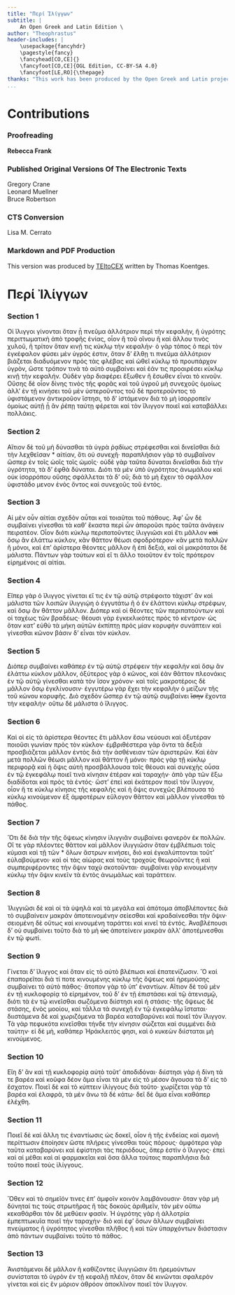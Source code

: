 ```yaml
---
title: "Περί Ἰλίγγων"
subtitle: |
	An Open Greek and Latin Edition \ 
author: "Theophrastus"
header-includes: | 
	\usepackage{fancyhdr}
	\pagestyle{fancy}
	\fancyhead[CO,CE]{}
	\fancyfoot[CO,CE]{OGL Edition, CC-BY-SA 4.0}
	\fancyfoot[LE,RO]{\thepage}
thanks: "This work has been produced by the Open Greek and Latin project through the help of volunteers. See contributions for details."
...
```


# Contributions

### Proofreading

**Rebecca Frank**  

### Published Original Versions Of The Electronic Texts

Gregory Crane  
Leonard Muellner  
Bruce Robertson  
  
### CTS Conversion

Lisa M. Cerrato  
  
### Markdown and PDF Production

This version was produced by [TEItoCEX](https://github.com/ThomasK81/TEItoCEX) written by Thomas Koentges.

# Περί Ἰλίγγων

### Section 1

<p rend="indent"><pb facs="uiug.30112023840660-1583374486redo_0428"/><milestone unit="page" n="401" type="print"/>Οἱ ἴλιγγοι γίνονται ὅταν ᾖ πνεῦμα ἀλλότριον περὶ τὴν κεφαλὴν, ἢ ὑγρότης περιττωματικὴ ἀπὸ τροφῆς ἐνίας, οἷον ἢ τοῦ οἴνου ἢ καὶ ἄλλου τινὸς χυλοῦ, ἢ τρίτον ὅταν κινῇ τις κύκλῳ τὴν κεφαλήν· ὁ γὰρ τόπος ὁ περὶ τὸν ἐγκέφαλον φύσει μὲν ὑγρός ἐστιν, ὅταν δʼ ἔλθῃ τι πνεῦμα ἀλλότριον βιάζεται διαδυόμενον πρὸς τὰς φλέβας καὶ ὠθεῖ κύκλῳ τὸ προυπάρχον ὑγρὸν, ὥστε τρόπον τινὰ τὸ αὐτὸ συμβαίνει καὶ ἐάν τις προαιρέσει κύκλῳ κινῇ τὴν κεφαλήν. Οὐδὲν γὰρ διαφέρει ἔξωθεν ἢ ἔσωθεν εἶναι τὸ κινοῦν. Οὔσης δὲ οἷον δίνης τινὸς τῆς φορᾶς καὶ τοῦ ὑγροῦ μὴ συνεχοῦς ὁμοίως ἀλλʼ ἐν τῇ κινήσει τοῦ μὲν ὑστεροῦντος τοῦ δὲ προτεροῦντος τὸ ὑφιστάμενον ἀντικροῦον ἵστησι, τὸ δʼ ἱστάμενον διὰ τὸ μὴ ἰσορροπεῖν ὁμοίως αὐτῇ ᾗ ἂν ῥέπῃ ταύτῃ φέρεται καὶ τὸν ἴλιγγον ποιεῖ καὶ καταβάλλει πολλάκις. </p>


### Section 2

<p>Αἴτιον δὲ τοῦ μὴ δύνασθαι τὰ ὑγρὰ ῥᾳδίως στρέφεσθαι καὶ δινεῖσθαι διὰ τὴν λεχθεῖσαν * αἰτίαν, ὅτι οὐ συνεχῆ· παραπλήσιον γὰρ τὸ συμβαῖνον ὥσπερ ἐν τοῖς ὠοῖς τοῖς ὠμοῖς· οὐδὲ γὰρ ταῦτα δύναται δινεῖσθαι διὰ τὴν ὑγρότητα, τὰ δʼ ἑφθὰ δύναται. <add>Διότι τὰ μὲν ὑπὸ ὑγρότητος ἀνωμάλου καὶ οὐκ ἰσορρόπου οὔσης σφάλλεται τὰ δʼ οὔ</add>; διὰ τὸ μὴ ἔχειν τὸ σφάλλον ὑφιστάδο μενον ἑνὸς ὄντος καὶ συνεχοῦς <add>τοῦ ἐντός</add>. </p>


### Section 3

<p>Αἱ μὲν οὖν αἰτίαι σχεδὸν αὗται καὶ τοιαῦται τοῦ πάθους. Ἀφʼ ὧν δὲ συμβαίνει γίνεσθαι τὰ καθʼ ἕκαστα περὶ ὧν ἀποροῦσι πρὸς ταῦτα ἀνάγειν πειρατέον. Οἷον διότι κύκλῳ περιπατοῦντες ἰλιγγιῶσι καὶ ἔτι μᾶλλον <del>καὶ</del> <pb facs="uiug.30112023840660-1583374486redo_0429"/> ὅσῳ ἂν ἐλάττω κύκλον, κἂν θᾶττον θέωσι σφοδρότερον· κἂν μετὰ πολλῶν ἢ μόνοι, καὶ ἐπʼ ἀρίστερα θέοντες μᾶλλον <add>ἢ ἐπὶ δεξιά</add>, καὶ οἱ μακρότατοι δὲ μάλιστα. Πάντων γὰρ τούτων καὶ εἴ τι ἄλλο τοιοῦτον ἐν τοῖς πρότερον εἰρημένοις αἱ αἰτίαι. </p>


### Section 4

<p>Εἴπερ γὰρ ὁ ἴλιγγος γίνεται εἴ τις ἐν τῷ αὐτῷ στρέφοιτο τάχιστʼ ἂν καὶ μάλιστα τῶν λοιπῶν ἰλιγγιῴη ὁ ἐγγυτάτω ἢ ὁ ἐν ἐλάττονι κύκλῳ στρέφων, καὶ ὅσῳ ἂν θᾶττον μᾶλλον. Διόπερ <add>καὶ</add> οἱ θέοντες τῶν περιπατούντων καὶ οἱ ταχέως τῶν βραδέως· θέουσι γὰρ <add>ἐγκεκλικότες</add> πρὸς τὸ κέντρον· ὡς ὅταν κατʼ εὐθὺ τὰ μήκη αὐτῶν ἐκπίπτῃ πρὸς μίαν κορυφὴν συνάπτειν καὶ γίνεσθαι κῶνον βάσιν δʼ εἶναι τὸν κύκλον. </p>


### Section 5

<p>Διόπερ συμβαίνει καθάπερ ἐν τῷ αὐτῷ στρέφειν τὴν κεφαλὴν καὶ ὅσῳ ἂν ἐλάττω κύκλον μᾶλλον, ὀξύτερος γὰρ ὁ κῶνος, καὶ ἐὰν θᾶττον πλεονάκις ἐν τῷ αὐτῷ γίνεσθαι κατὰ τὸν ἴσον χρόνον· καὶ τοῖς μακροτέροις δὲ μᾶλλον ὅσῳ ἐγκλίνουσιν· ἐγγυτέρω γὰρ ἔχει τὴν κεφαλὴν ὁ μείζων τῆς τοῦ κώνου κορυφῆς. Διὸ σχεδὸν ὥσπερ ἐν τῷ αὐτῷ συμβαίνει <del>ἴσην</del> ἔχοντα τὴν κεφαλήν· οὕτω δὲ μάλιστα ὁ ἴλιγγος. </p>


### Section 6

<p>Καὶ οἱ εἰς τὰ ἀρίστερα θέοντες ἔτι μᾶλλον ἔσω νεύουσι καὶ ὀξυτέραν ποιοῦσι γωνίαν πρὸς τὸν κύκλον· ἐμβριθέστερα γὰρ ὄντα τὰ δεξιὰ προσβιάζεται μᾶλλον ἐντὸς διὰ τὴν ἀσθένειαν τῶν ἀριστερῶν. Καὶ ἐὰν μετὰ πολλῶν θέωσι μᾶλλον καὶ θᾶττον ἢ μόνοι· πρὸς γὰρ τῇ κύκλῳ περιφορᾷ καὶ ἡ ὄψις αὐτὴ προσβάλλουσα τοῖς θέουσι καὶ συνεχὴς οὖσα ἐν τῷ ἐγκεφάλῳ ποιεῖ τινὰ κίνησιν ἑτέραν καὶ ταραχήν· ἀπὸ γὰρ τῶν ἔξω διαδίδοται καὶ πρὸς τὰ ἐντός· ὥστʼ ἐπεὶ καὶ ἑκάτερον ποιεῖ τὸν ἴλιγγον, οἷον ἥ τε κύκλῳ κίνησις τῆς κεφαλῆς καὶ ἡ ὄψις συνεχῶς βλέπουσα τὸ κύκλῳ κινούμενον ἐξ ἀμφοτέρων εὔλογον θᾶττον καὶ μᾶλλον γίνεσθαι τὸ πάθος. </p>


### Section 7

<p>Ὅτι δὲ διὰ τὴν τῆς ὄψεως κίνησιν ἰλιγγιᾶν συμβαίνει φανερὸν ἐκ πολλῶν. Οἵ τε γὰρ πλέοντες θᾶττον καὶ μᾶλλον ἰλιγγιῶσιν ὅταν ἐμβλέπωσι τοῖς κύμασι καὶ τῇ τῶν * ὅλων ἄστρων κινήσει, διὸ καὶ ἐγκαλύπτονται τοῦτʼ εὐλαβούμενοι· καὶ οἱ τὰς αἰώρας καὶ τοὺς τροχοὺς θεωροῦντες ἢ καὶ συμπεριφέροντες τὴν ὄψιν ταχὺ σκοτοῦνται· συμβαίνει γὰρ κινουμένην κύκλῳ τὴν ὄψιν κινεῖν τὰ ἐντὸς ἀνωμάλως καὶ ταράττειν. </p>


### Section 8

<p>Ἰλιγγιῶσι δὲ καὶ οἱ τὰ ὑψηλὰ καὶ τὰ μεγάλα καὶ ἀπότομα ἀποβλέποντες διὰ τὸ συμβαίνειν μακρὰν ἀποτεινομένην σείεσθαι καὶ κραδαίνεσθαι τὴν ὄψιν· σειομένη δὲ οὕτως καὶ κινουμένη ταράττει καὶ κινεῖ τὰ ἐντός. Ἀναβλέπουσι δʼ οὐ συμβαίνει τοῦτο διὰ τὸ μὴ <del>ὡς</del> ἀποτείνειν μακρὰν ἀλλʼ ἀποτέμνεσθαι ἐν τῷ φωτί. </p>


### Section 9

<p>Γίνεται δʼ ἴλιγγος καὶ ὅταν εἰς τὸ αὐτὸ βλέπωσι καὶ ἐπατενίζωσιν. Ὃ καὶ ἐπαπορεῖται διὰ τί ποτε κινουμένης κύκλῳ τῆς ὄψεως καὶ ἠρεμούσης συμβαίνει τὸ αὐτὸ πάθος· ἄτοπον γὰρ τὸ ὑπʼ ἐναντίων. Αἴτιον δὲ τοῦ μὲν ἐν τῇ κυκλοφορίᾳ τὸ εἰρημένον, τοῦ δʼ ἐν τῇ ἐπιστάσει καὶ τῷ ἀτενισμῷ, διότι τὰ ἐν τῷ κινεῖσθαι σωζόμενα διίστησι καὶ ἡ στάσις· τῆς ὄψεως δὲ στάσης, ἑνὸς μοοίου, καὶ τἆλλα τὰ συνεχῆ ἐν τῷ <pb facs="uiug.30112023840660-1583374486redo_0430"/> ἐγκεφάλῳ ἵσταται· διιστάμενα δὲ καὶ χωριζόμενα τὰ βαρέα καταβαρύνει καὶ ποιεῖ τὸν ἴλιγγον. Τὰ γὰρ πεφυκότα κινεῖσθαι τήνδε τὴν κίνησιν σώζεται καὶ συμμένει διὰ ταύτην· εἰ δὲ μὴ, καθάπερ Ἡράκλειτός φησι, καὶ ὁ κυκεὼν διίσταται μὴ κινούμενος. </p>


### Section 10

<p>Εἴη δʼ ἂν καὶ τῇ κυκλοφορίᾳ αὐτὸ τοῦτʼ ἀποδιδόναι· διίστησι γὰρ ἡ δίνη τά τε βαρέα καὶ κοῦφα δέον ἅμα εἶναι τὰ μὲν εἰς τὸ μέσον ἄγουσα τὰ δʼ εἰς τὸ ἔσχατον. Ποιεῖ δὲ καὶ τὸ κύπτειν ἰλίγγους διὰ τοῦτο· χωρίζεται γὰρ τὰ βαρέα καὶ ἐλαφρὰ, τὰ μὲν ἄνω τὰ δὲ κάτω· δεῖ δὲ ἅμα εἶναι καθάπερ ἐλέχθη. </p>


### Section 11

<p>Ποιεῖ δὲ καὶ ἄλλη τις ἐναντίωσις ὡς δοκεῖ, οἷον ἡ τῆς ἐνδείας καὶ σμονὴ περίττωσιν ἐποίησεν ὥστε πλήρεις γίνεσθαι τοὺς πόρους· ἀμφότερα γὰρ ταῦτα καταβαρύνει καὶ ἐφίστησι τὰς περιόδους, ὅπερ ἐστὶν ὁ ἴλιγγος· ἐπεὶ καὶ αἱ μέθαι καὶ αἱ φαρμακεῖαι καὶ ὅσα ἄλλα τούτοις παραπλήσια διὰ τοῦτο ποιεῖ τοὺς ἰλίγγους. </p>


### Section 12

<p>Ὅθεν καὶ τὸ σημεῖόν τινες ἐπʼ ἀμφοῖν κοινὸν λαμβάνουσιν· ὅταν γὰρ μὴ δύνηταί τις τοὺς στρωτῆρας ἢ <add>τὰς</add> δοκοὺς ἀριθμεῖν, τὸν μὲν οὔπω κεκαθάρθαι τὸν δὲ μεθύειν φασίν. Ἡ ὑγρότης γὰρ ἡ ἀλλοτρία ἐμπεπτωκυῖα ποιεῖ τὴν ταραχήν· διὸ καὶ ἐφʼ ὅσων ἄλλων συμβαίνει πνεύματος ἢ ὑγρότητος γίνεσθαι πλῆθος ἢ καὶ τῶν ὑπαρχόντων διάστασιν ἀπὸ πάντων συμβαίνει τοῦτο τὸ πάθος. </p>


### Section 13

<p>Ἀνιστάμενοι δὲ μᾶλλον ἢ καθίζοντες ἰλιγγιῶσιν ὅτι ἠρεμούντων συνίσταται τὸ ὑγρὸν ἐν τῇ κεφαλῇ πλέον, ὅταν δὲ κινῶνται σφαλερὸν γίνεται καὶ εἰς ἓν μόριον ἀθρόον ἀποκλῖνον ποιεῖ τὸν ἴλιγγον. </p>

